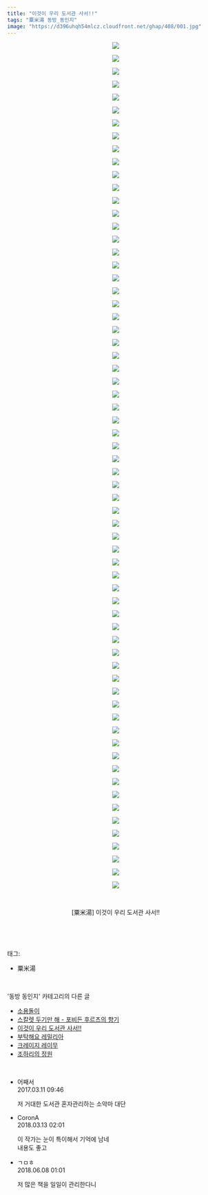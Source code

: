 ```yaml
---
title: "이것이 우리 도서관 사서!!"
tags: "粟米湯 동방_동인지"
image: "https://d396uhqh54mlcz.cloudfront.net/ghap/408/001.jpg"
---
```

<div class="article">
<p style="text-align: center; clear: none; float: none;"><img src="{{ site.imgserver7 }}/ghap/408/001.jpg"/></p>
<p style="text-align: center; clear: none; float: none;"><img src="{{ site.imgserver7 }}/ghap/408/002.jpg"/></p>
<p style="text-align: center; clear: none; float: none;"><img src="{{ site.imgserver7 }}/ghap/408/003.jpg"/></p>
<p style="text-align: center; clear: none; float: none;"><img src="{{ site.imgserver7 }}/ghap/408/004.jpg"/></p>
<p style="text-align: center; clear: none; float: none;"><img src="{{ site.imgserver7 }}/ghap/408/005.jpg"/></p>
<p style="text-align: center; clear: none; float: none;"><img src="{{ site.imgserver7 }}/ghap/408/006.jpg"/></p>
<p style="text-align: center; clear: none; float: none;"><img src="{{ site.imgserver7 }}/ghap/408/007.jpg"/></p>
<p style="text-align: center; clear: none; float: none;"><img src="{{ site.imgserver7 }}/ghap/408/008.jpg"/></p>
<p style="text-align: center; clear: none; float: none;"><img src="{{ site.imgserver7 }}/ghap/408/009.jpg"/></p>
<p style="text-align: center; clear: none; float: none;"><img src="{{ site.imgserver7 }}/ghap/408/010.jpg"/></p>
<p style="text-align: center; clear: none; float: none;"><img src="{{ site.imgserver7 }}/ghap/408/011.jpg"/></p>
<p style="text-align: center; clear: none; float: none;"><img src="{{ site.imgserver7 }}/ghap/408/012.jpg"/></p>
<p style="text-align: center; clear: none; float: none;"><img src="{{ site.imgserver7 }}/ghap/408/013.jpg"/></p>
<p style="text-align: center; clear: none; float: none;"><img src="{{ site.imgserver7 }}/ghap/408/014.jpg"/></p>
<p style="text-align: center; clear: none; float: none;"><img src="{{ site.imgserver7 }}/ghap/408/015.jpg"/></p>
<p style="text-align: center; clear: none; float: none;"><img src="{{ site.imgserver7 }}/ghap/408/016.jpg"/></p>
<p style="text-align: center; clear: none; float: none;"><img src="{{ site.imgserver7 }}/ghap/408/017.jpg"/></p>
<p style="text-align: center; clear: none; float: none;"><img src="{{ site.imgserver7 }}/ghap/408/018.jpg"/></p>
<p style="text-align: center; clear: none; float: none;"><img src="{{ site.imgserver7 }}/ghap/408/019.jpg"/></p>
<p style="text-align: center; clear: none; float: none;"><img src="{{ site.imgserver7 }}/ghap/408/020.jpg"/></p>
<p style="text-align: center; clear: none; float: none;"><img src="{{ site.imgserver7 }}/ghap/408/021.jpg"/></p>
<p style="text-align: center; clear: none; float: none;"><img src="{{ site.imgserver7 }}/ghap/408/022.jpg"/></p>
<p style="text-align: center; clear: none; float: none;"><img src="{{ site.imgserver7 }}/ghap/408/023.jpg"/></p>
<p style="text-align: center; clear: none; float: none;"><img src="{{ site.imgserver7 }}/ghap/408/024.jpg"/></p>
<p style="text-align: center; clear: none; float: none;"><img src="{{ site.imgserver7 }}/ghap/408/025.jpg"/></p>
<p style="text-align: center; clear: none; float: none;"><img src="{{ site.imgserver7 }}/ghap/408/026.jpg"/></p>
<p style="text-align: center; clear: none; float: none;"><img src="{{ site.imgserver7 }}/ghap/408/027.jpg"/></p>
<p style="text-align: center; clear: none; float: none;"><img src="{{ site.imgserver7 }}/ghap/408/028.jpg"/></p>
<p style="text-align: center; clear: none; float: none;"><img src="{{ site.imgserver7 }}/ghap/408/029.jpg"/></p>
<p style="text-align: center; clear: none; float: none;"><img src="{{ site.imgserver7 }}/ghap/408/030.jpg"/></p>
<p style="text-align: center; clear: none; float: none;"><img src="{{ site.imgserver7 }}/ghap/408/031.jpg"/></p>
<p style="text-align: center; clear: none; float: none;"><img src="{{ site.imgserver7 }}/ghap/408/032.jpg"/></p>
<p style="text-align: center; clear: none; float: none;"><img src="{{ site.imgserver7 }}/ghap/408/033.jpg"/></p>
<p style="text-align: center; clear: none; float: none;"><img src="{{ site.imgserver7 }}/ghap/408/034.jpg"/></p>
<p style="text-align: center; clear: none; float: none;"><img src="{{ site.imgserver7 }}/ghap/408/035.jpg"/></p>
<p style="text-align: center; clear: none; float: none;"><img src="{{ site.imgserver7 }}/ghap/408/036.jpg"/></p>
<p style="text-align: center; clear: none; float: none;"><img src="{{ site.imgserver7 }}/ghap/408/037.jpg"/></p>
<p style="text-align: center; clear: none; float: none;"><img src="{{ site.imgserver7 }}/ghap/408/038.jpg"/></p>
<p style="text-align: center; clear: none; float: none;"><img src="{{ site.imgserver7 }}/ghap/408/039.jpg"/></p>
<p style="text-align: center; clear: none; float: none;"><img src="{{ site.imgserver7 }}/ghap/408/040.jpg"/></p>
<p style="text-align: center; clear: none; float: none;"><img src="{{ site.imgserver7 }}/ghap/408/041.jpg"/></p>
<p style="text-align: center; clear: none; float: none;"><img src="{{ site.imgserver7 }}/ghap/408/042.jpg"/></p>
<p style="text-align: center; clear: none; float: none;"><img src="{{ site.imgserver7 }}/ghap/408/043.jpg"/></p>
<p style="text-align: center; clear: none; float: none;"><img src="{{ site.imgserver7 }}/ghap/408/044.jpg"/></p>
<p style="text-align: center; clear: none; float: none;"><img src="{{ site.imgserver7 }}/ghap/408/045.jpg"/></p>
<p style="text-align: center; clear: none; float: none;"><img src="{{ site.imgserver7 }}/ghap/408/046.jpg"/></p>
<p style="text-align: center; clear: none; float: none;"><img src="{{ site.imgserver7 }}/ghap/408/047.jpg"/></p>
<p style="text-align: center; clear: none; float: none;"><img src="{{ site.imgserver7 }}/ghap/408/048.jpg"/></p>
<p style="text-align: center; clear: none; float: none;"><img src="{{ site.imgserver7 }}/ghap/408/049.jpg"/></p>
<p style="text-align: center; clear: none; float: none;"><img src="{{ site.imgserver7 }}/ghap/408/050.jpg"/></p>
<p style="text-align: center; clear: none; float: none;"><img src="{{ site.imgserver7 }}/ghap/408/051.jpg"/></p>
<p style="text-align: center; clear: none; float: none;"><img src="{{ site.imgserver7 }}/ghap/408/052.jpg"/></p>
<p style="text-align: center; clear: none; float: none;"><img src="{{ site.imgserver7 }}/ghap/408/053.jpg"/></p>
<p style="text-align: center; clear: none; float: none;"><img src="{{ site.imgserver7 }}/ghap/408/054.jpg"/></p>
<p style="text-align: center; clear: none; float: none;"><img src="{{ site.imgserver7 }}/ghap/408/055.jpg"/></p>
<p style="text-align: center; clear: none; float: none;"><img src="{{ site.imgserver7 }}/ghap/408/056.jpg"/></p>
<p style="text-align: center; clear: none; float: none;"><img src="{{ site.imgserver7 }}/ghap/408/057.jpg"/></p>
<p style="text-align: center; clear: none; float: none;"><img src="{{ site.imgserver7 }}/ghap/408/058.jpg"/></p>
<p style="text-align: center; clear: none; float: none;"><img src="{{ site.imgserver7 }}/ghap/408/059.jpg"/></p>
<p style="text-align: center; clear: none; float: none;"><img src="{{ site.imgserver7 }}/ghap/408/060.jpg"/></p>
<p style="text-align: center; clear: none; float: none;"><img src="{{ site.imgserver7 }}/ghap/408/061.jpg"/></p>
<p style="text-align: center; clear: none; float: none;"><img src="{{ site.imgserver7 }}/ghap/408/062.jpg"/></p>
<p style="text-align: center; clear: none; float: none;"><img src="{{ site.imgserver7 }}/ghap/408/063.jpg"/></p>
<p style="text-align: center; clear: none; float: none;"><img src="{{ site.imgserver7 }}/ghap/408/064.jpg"/></p>
<p style="text-align: center; clear: none; float: none;"><img src="{{ site.imgserver7 }}/ghap/408/065.jpg"/></p>
<p style="text-align: center; clear: none; float: none;"><img src="{{ site.imgserver7 }}/ghap/408/066.jpg"/></p>
<p style="text-align: center; clear: none; float: none;"><br/></p>
<p style="text-align: center; clear: none; float: none;">[粟米湯] 이것이 우리 도서관 사서!!</p>
<p><br/></p>
</div><br/>
<div class="tagTrail">
<p>태그: </p>
<ul>
<li>粟米湯</li>
</ul>
</div><br/>
<div class="another">
<p>'동방 동인지' 카테고리의 다른 글</p>
<ul>
<li><a href="/ghap_410">소용돌이</a></li>
<li><a href="/ghap_409">스칼렛 두기만 해 - 포비든 후르츠의 향기</a></li>
<li><a href="/ghap_408">이것이 우리 도서관 사서!!</a></li>
<li><a href="/ghap_406">부탁해요 레밀리아</a></li>
<li><a href="/ghap_405">크레이지 레이무</a></li>
<li><a href="/ghap_404">조하리의 정원</a></li>
</ul>
</div><br/>
<div class="cb_module cb_fluid">
<div class="cb_wrt cb_profile">
<div class="comment">
<ul>
<li class="cb_thumb_off" id="comment14936474">
<div class="cb_comment_area">
<div class="cb_info_area">
<div class="cb_section">
<span class="cb_nick_name">어째서</span>
</div>
<div class="cb_section">
<span class="cb_date">2017.03.11 09:46 </span>
</div>
</div>
<div class="cb_dsc_comment">
<p class="cb_dsc">
											저 거대한 도서관 혼자관리하는 소악마 대단
										</p>
</div>
</div></li>
<li class="cb_thumb_off" id="comment15218619">
<div class="cb_comment_area">
<div class="cb_info_area">
<div class="cb_section">
<span class="cb_nick_name">CoronA</span>
</div>
<div class="cb_section">
<span class="cb_date">2018.03.13 02:01 </span>
</div>
</div>
<div class="cb_dsc_comment">
<p class="cb_dsc">
											이 작가는 눈이 특이해서 기억에 남네<br/>
내용도 좋고
										</p>
</div>
</div></li>
<li class="cb_thumb_off" id="comment15267880">
<div class="cb_comment_area">
<div class="cb_info_area">
<div class="cb_section">
<span class="cb_nick_name">ㄱㅁㅎ</span>
</div>
<div class="cb_section">
<span class="cb_date">2018.06.08 01:01 </span>
</div>
</div>
<div class="cb_dsc_comment">
<p class="cb_dsc">
											저 많은 책을 일일이 관리한다니
										</p>
</div>
</div></li>
</ul>
</div>
</div><!-- commentList close -->
</div><br/>
